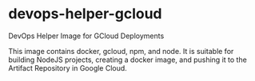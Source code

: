 # devops-helper-gcloud
DevOps Helper Image for GCloud Deployments

This image contains docker, gcloud, npm, and node. It is suitable for building NodeJS projects, creating a docker image, and pushing it to the Artifact Repository in Google Cloud.
